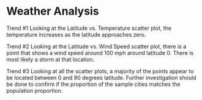 # Weather Analysis

Trend #1
Looking at the Latitude vs. Temperature scatter plot, the temperature increases as the latitude approaches zero.

Trend #2
Looking at the Latitude vs. Wind Speed scatter plot, there is a point that shows a wind speed around 100 mph around latitude 0. There is most likely a storm at that location.

Trend #3
Looking at all the scatter plots, a majority of the points appear to be located between 0 and 90 degrees latitude. Further investigation should be done to confirm if the proportion of the sample cities matches the population proportion.
